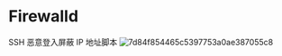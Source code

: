 # Firewalld
SSH 恶意登入屏蔽 IP 地址脚本
![7d84f854465c5397753a0ae387055c8](https://github.com/gy-n/Firewalld-/assets/73292344/9784127b-c53b-4bcc-bf25-2d8bba404e0f)
